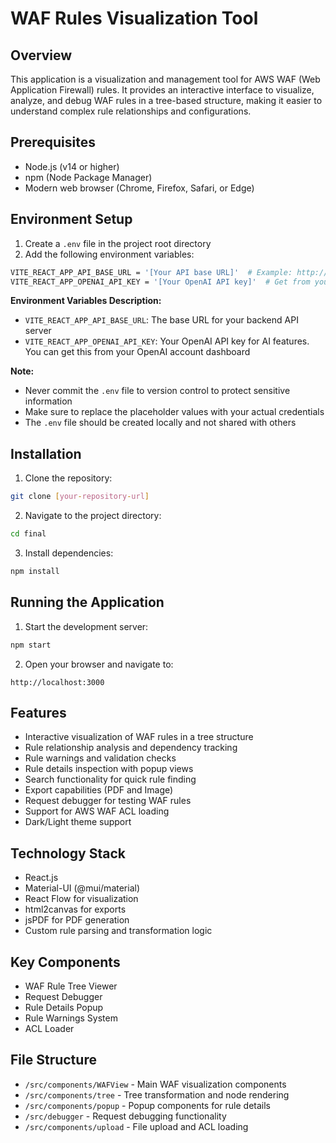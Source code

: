# WAF Rules Visualization Tool

## Overview
This application is a visualization and management tool for AWS WAF (Web Application Firewall) rules. It provides an interactive interface to visualize, analyze, and debug WAF rules in a tree-based structure, making it easier to understand complex rule relationships and configurations.

## Prerequisites
- Node.js (v14 or higher)
- npm (Node Package Manager)
- Modern web browser (Chrome, Firefox, Safari, or Edge)

## Environment Setup
1. Create a `.env` file in the project root directory
2. Add the following environment variables:
```bash
VITE_REACT_APP_API_BASE_URL = '[Your API base URL]'  # Example: http://localhost:5000/api
VITE_REACT_APP_OPENAI_API_KEY = '[Your OpenAI API key]'  # Get from your OpenAI account
```

**Environment Variables Description:**
- `VITE_REACT_APP_API_BASE_URL`: The base URL for your backend API server
- `VITE_REACT_APP_OPENAI_API_KEY`: Your OpenAI API key for AI features. You can get this from your OpenAI account dashboard

**Note:** 
- Never commit the `.env` file to version control to protect sensitive information
- Make sure to replace the placeholder values with your actual credentials
- The `.env` file should be created locally and not shared with others

## Installation

1. Clone the repository:
```bash
git clone [your-repository-url]
```

2. Navigate to the project directory:
```bash
cd final
```

3. Install dependencies:
```bash
npm install
```

## Running the Application

1. Start the development server:
```bash
npm start
```

2. Open your browser and navigate to:
```
http://localhost:3000
```

## Features
- Interactive visualization of WAF rules in a tree structure
- Rule relationship analysis and dependency tracking
- Rule warnings and validation checks
- Rule details inspection with popup views
- Search functionality for quick rule finding
- Export capabilities (PDF and Image)
- Request debugger for testing WAF rules
- Support for AWS WAF ACL loading
- Dark/Light theme support

## Technology Stack
- React.js
- Material-UI (@mui/material)
- React Flow for visualization
- html2canvas for exports
- jsPDF for PDF generation
- Custom rule parsing and transformation logic

## Key Components
- WAF Rule Tree Viewer
- Request Debugger
- Rule Details Popup
- Rule Warnings System
- ACL Loader

## File Structure
- `/src/components/WAFView` - Main WAF visualization components
- `/src/components/tree` - Tree transformation and node rendering
- `/src/components/popup` - Popup components for rule details
- `/src/debugger` - Request debugging functionality
- `/src/components/upload` - File upload and ACL loading